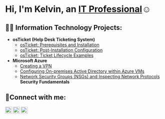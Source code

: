 <h1>Hi, I'm Kelvin, an <a href="https://www.linkedin.com/in/kelvin-r-tobias-211949219/">IT Professional</a>☺</h1>

<h2>👨‍💻 Information Technology Projects:</h2>

- <b>osTicket (Help Desk Ticketing System)</b>
  - [osTicket: Prerequisites and Installation](https://github.com/codeByKelvinn/osticket-prereqs/tree/main#readme)
  - [osTicket: Post-Installation Configuration](https://github.com/codeByKelvinn/post-installation-config/blob/main/readme.md)
  - [osTicket: Ticket Lifecycle Examples](https://github.com/codeByKelvinn/ticket-life-cycles)
- <b>Microsoft Azure</b>
  - [Creating a VPN](https://github.com/codeByKelvinn/creating-a-VPN/blob/main/README.md)
  - [Configuring On-premises Active Directory within Azure VMs](https://github.com/codeByKelvinn/configure-on-premises-active-directory-/blob/main/README.md)
  - [Network Security Groups (NSGs) and Inspecting Network Protocols](https://github.com/codeByKelvinn/nsgs-and-inspecting-traffic-on-azure/blob/main/README.md)
    <b>Security Fundamentals</b>

<h2>🤳Connect with me:</h2>

[<img align="left" alt="Josh | Twitter" width="22px" src="https://cdn.jsdelivr.net/npm/simple-icons@v3/icons/twitter.svg" />][twitter]
[<img align="left" alt="Josh | LinkedIn" width="22px" src="https://cdn.jsdelivr.net/npm/simple-icons@v3/icons/linkedin.svg" />][linkedin]
[<img align="left" alt="Josh | Instagram" width="22px" src="https://cdn.jsdelivr.net/npm/simple-icons@v3/icons/instagram.svg" />][instagram]

[twitter]: https://twitter.com/kelvinrtobias
[instagram]: https://www.instagram.com/codebykelvin/
[linkedin]: https://www.linkedin.com/in/kelvin-r-tobias-211949219/
